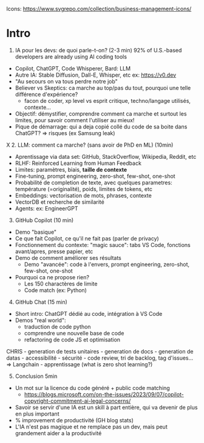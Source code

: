 Icons:
https://www.svgrepo.com/collection/business-management-icons/

# Intro
1. IA pour les devs: de quoi parle-t-on? (2-3 min)
 92% of U.S.-based developers are already using AI coding tools
  * Copilot, ChatGPT, Code Whisperer, Bard: LLM
  * Autre IA: Stable Diffusion, Dall-E, Whisper, etc
    ex: https://v0.dev
  * "Au secours on va tous perdre notre job"
  * Believer vs Skeptics: ca marche au top/pas du tout, pourquoi une telle différence d'expérience?
    - facon de coder, xp level vs esprit critique, techno/langage utilisés, contexte...
  * Objectif: démystifier, comprendre comment ca marche et surtout les limites, pour savoir comment l'utiliser au mieux!
  * Pique de démarrage: qui a deja copié collé du code de sa boite dans ChatGPT? => risques (ex Samsung leak)

X 2. LLM: comment ca marche? (sans avoir de PhD en ML) (10min)
  * Aprentissage via data set: GitHub, StackOverflow, Wikipedia, Reddit, etc
  * RLHF: Reinforced Learning from Human Feedback
  * Limites: paramètres, biais, **taille de contexte**
  * Fine-tuning, prompt engineering, zero-shot, few-shot, one-shot
  * Probabilité de completion de texte, avec quelques parametres: température (=originalité), poids, limites de tokens, etc
  * Embeddings: vectorisation de mots, phrases, contexte
  * VectorDB et recherche de similarité
  * Agents: ex: EngineerGPT

3. GitHub Copilot (10 min)
  * Demo "basique"
  * Ce que fait Copilot, ce qu'il ne fait pas (parler de privacy)
  * Fonctionnement du contexte: "magic sauce": tabs VS Code, fonctions avant/apres, presse papier, etc
  * Demo de comment améliorer ses résultats
    * Demo "avancée": code à l'envers, prompt engineering, zero-shot, few-shot, one-shot
  * Pourquoi ca ne propose rien?
    - Les 150 charactères de limite
    - Code match (ex: Python)

4. GitHub Chat (15 min)
  * Short intro: ChatGPT dédié au code, intégration à VS Code
  * Demos "real world":
    - traduction de code python
    - comprendre une nouvelle base de code
    - refactoring de code JS et optimisation

CHRIS
    - generation de tests unitaires
    - generation de docs
    - generation de datas
    - accessibilité
    - sécurité
    - code review, tri de backlog, tag d'issues... => Langchain
    - apprentissage (what is zero shot learning?)

5. Conclusion 5min
  - Un mot sur la licence du code généré + public code matching
    - https://blogs.microsoft.com/on-the-issues/2023/09/07/copilot-copyright-commitment-ai-legal-concerns/
  - Savoir se servir d'une IA est un skill à part entière, qui va devenir de plus en plus important
  - % improvement de productivité (GH blog stats)
  - L'IA n'est pas magique et ne remplace pas un dev, mais peut grandement aider a la productivité